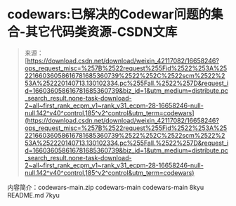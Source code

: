 <!--yml
category: codewars
date: 2022-08-13 11:36:12
-->

# codewars:已解决的Codewar问题的集合-其它代码类资源-CSDN文库

> 来源：[https://download.csdn.net/download/weixin_42117082/16658246?ops_request_misc=%257B%2522request%255Fid%2522%253A%2522166036058616781685360739%2522%252C%2522scm%2522%253A%252220140713.130102334.pc%255Fall.%2522%257D&request_id=166036058616781685360739&biz_id=1&utm_medium=distribute.pc_search_result.none-task-download-2~all~first_rank_ecpm_v1~rank_v31_ecpm-28-16658246-null-null.142^v40^control,185^v2^control&utm_term=codewars](https://download.csdn.net/download/weixin_42117082/16658246?ops_request_misc=%257B%2522request%255Fid%2522%253A%2522166036058616781685360739%2522%252C%2522scm%2522%253A%252220140713.130102334.pc%255Fall.%2522%257D&request_id=166036058616781685360739&biz_id=1&utm_medium=distribute.pc_search_result.none-task-download-2~all~first_rank_ecpm_v1~rank_v31_ecpm-28-16658246-null-null.142^v40^control,185^v2^control&utm_term=codewars)

内容简介：codewars-main.zip codewars-main codewars-main 8kyu README.md 7kyu